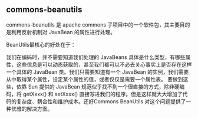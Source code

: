 ## commons-beanutils ##

commons-beanutils 是 apache commons 子项目中的一个软件包，其主要目的是利用反射机制对 JavaBean 的属性进行处理。

BeanUtils最核心的好处在于：

我们在编码时，并不需要知道我们处理的 JavaBeans 具体是什么类型，有哪些属性，这些信息是可以动态获取的，甚至我们都可以不必去关心事实上是否存在这样一个具体的 JavaBean 类。我们只需要知道有一个 JavaBean 的实例，我们需要从中取得某个属性，设定某个属性的值，或者仅仅是需要一个属性表。
要做到这些，依靠 Sun 提供的 JavaBean 规范似乎找不到一个很直接的方式，除非硬编码，将 getXxxx() 和 setXxxx() 直接写进我们的程序。但是这样就大大增加了代码的复杂度、耦合性和维护成本。还好Commons BeanUtils 对这个问题提供了一种优雅的解决方案。
